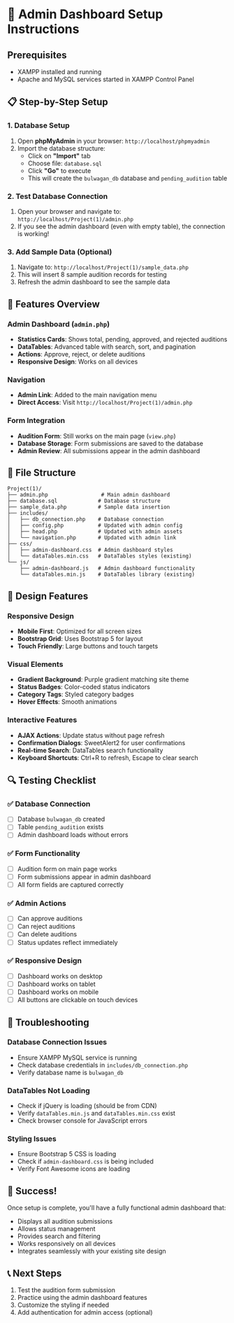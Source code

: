 # 🚀 Admin Dashboard Setup Instructions

## Prerequisites
- XAMPP installed and running
- Apache and MySQL services started in XAMPP Control Panel

## 📋 Step-by-Step Setup

### 1. Database Setup
1. Open **phpMyAdmin** in your browser: `http://localhost/phpmyadmin`
2. Import the database structure:
   - Click on **"Import"** tab
   - Choose file: `database.sql`
   - Click **"Go"** to execute
   - This will create the `bulwagan_db` database and `pending_audition` table

### 2. Test Database Connection
1. Open your browser and navigate to: `http://localhost/Project(1)/admin.php`
2. If you see the admin dashboard (even with empty table), the connection is working!

### 3. Add Sample Data (Optional)
1. Navigate to: `http://localhost/Project(1)/sample_data.php`
2. This will insert 8 sample audition records for testing
3. Refresh the admin dashboard to see the sample data

## 🎯 Features Overview

### Admin Dashboard (`admin.php`)
- **Statistics Cards**: Shows total, pending, approved, and rejected auditions
- **DataTables**: Advanced table with search, sort, and pagination
- **Actions**: Approve, reject, or delete auditions
- **Responsive Design**: Works on all devices

### Navigation
- **Admin Link**: Added to the main navigation menu
- **Direct Access**: Visit `http://localhost/Project(1)/admin.php`

### Form Integration
- **Audition Form**: Still works on the main page (`view.php`)
- **Database Storage**: Form submissions are saved to the database
- **Admin Review**: All submissions appear in the admin dashboard

## 🔧 File Structure

```
Project(1)/
├── admin.php                 # Main admin dashboard
├── database.sql             # Database structure
├── sample_data.php          # Sample data insertion
├── includes/
│   ├── db_connection.php    # Database connection
│   ├── config.php           # Updated with admin config
│   ├── head.php             # Updated with admin assets
│   └── navigation.php       # Updated with admin link
├── css/
│   ├── admin-dashboard.css  # Admin dashboard styles
│   └── dataTables.min.css   # DataTables styles (existing)
└── js/
    ├── admin-dashboard.js   # Admin dashboard functionality
    └── dataTables.min.js    # DataTables library (existing)
```

## 🎨 Design Features

### Responsive Design
- **Mobile First**: Optimized for all screen sizes
- **Bootstrap Grid**: Uses Bootstrap 5 for layout
- **Touch Friendly**: Large buttons and touch targets

### Visual Elements
- **Gradient Background**: Purple gradient matching site theme
- **Status Badges**: Color-coded status indicators
- **Category Tags**: Styled category badges
- **Hover Effects**: Smooth animations

### Interactive Features
- **AJAX Actions**: Update status without page refresh
- **Confirmation Dialogs**: SweetAlert2 for user confirmations
- **Real-time Search**: DataTables search functionality
- **Keyboard Shortcuts**: Ctrl+R to refresh, Escape to clear search

## 🔍 Testing Checklist

### ✅ Database Connection
- [ ] Database `bulwagan_db` created
- [ ] Table `pending_audition` exists
- [ ] Admin dashboard loads without errors

### ✅ Form Functionality
- [ ] Audition form on main page works
- [ ] Form submissions appear in admin dashboard
- [ ] All form fields are captured correctly

### ✅ Admin Actions
- [ ] Can approve auditions
- [ ] Can reject auditions
- [ ] Can delete auditions
- [ ] Status updates reflect immediately

### ✅ Responsive Design
- [ ] Dashboard works on desktop
- [ ] Dashboard works on tablet
- [ ] Dashboard works on mobile
- [ ] All buttons are clickable on touch devices

## 🚨 Troubleshooting

### Database Connection Issues
- Ensure XAMPP MySQL service is running
- Check database credentials in `includes/db_connection.php`
- Verify database name is `bulwagan_db`

### DataTables Not Loading
- Check if jQuery is loading (should be from CDN)
- Verify `dataTables.min.js` and `dataTables.min.css` exist
- Check browser console for JavaScript errors

### Styling Issues
- Ensure Bootstrap 5 CSS is loading
- Check if `admin-dashboard.css` is being included
- Verify Font Awesome icons are loading

## 🎉 Success!
Once setup is complete, you'll have a fully functional admin dashboard that:
- Displays all audition submissions
- Allows status management
- Provides search and filtering
- Works responsively on all devices
- Integrates seamlessly with your existing site design

## 📞 Next Steps
1. Test the audition form submission
2. Practice using the admin dashboard features
3. Customize the styling if needed
4. Add authentication for admin access (optional)
